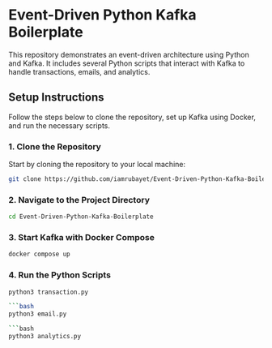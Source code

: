 # Event-Driven Python Kafka Boilerplate

This repository demonstrates an event-driven architecture using Python and Kafka. It includes several Python scripts that interact with Kafka to handle transactions, emails, and analytics.

## Setup Instructions

Follow the steps below to clone the repository, set up Kafka using Docker, and run the necessary scripts.

### 1. Clone the Repository

Start by cloning the repository to your local machine:

```bash
git clone https://github.com/iamrubayet/Event-Driven-Python-Kafka-Boilerplate
```

### 2. Navigate to the Project Directory

```bash
cd Event-Driven-Python-Kafka-Boilerplate
```
### 3. Start Kafka with Docker Compose

```bash
docker compose up
```
### 4. Run the Python Scripts

```bash
python3 transaction.py

```bash
python3 email.py

```bash
python3 analytics.py
```



